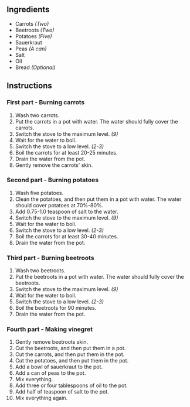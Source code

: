 ## Ingredients

- Carrots *(Two)*
- Beetroots *(Two)*
- Potatoes *(Five)*
- Sauerkraut
- Peas *(A can)*
- Salt
- Oil
- Bread *(Optional)*

## Instructions

### First part - Burning carrots

1. Wash two carrots.
1. Put the carrots in a pot with water. The water should fully cover the carrots.
1. Switch the stove to the maximum level. *(9)*
1. Wait for the water to boil.
1. Switch the stove to a low level. *(2-3)*
1. Boil the carrots for at least 20-25 minutes.
1. Drain the water from the pot.
1. Gently remove the carrots' skin.

### Second part - Burning potatoes

1. Wash five potatoes.
1. Clean the potatoes, and then put them in a pot with water. The water should cover potatoes at 70%-80%.
1. Add 0.75-1.0 teaspoon of salt to the water.
1. Switch the stove to the maximum level. *(9)*
1. Wait for the water to boil.
1. Switch the stove to a low level. *(2-3)*
1. Boil the carrots for at least 30-40 minutes.
1. Drain the water from the pot.

### Third part - Burning beetroots

1. Wash two beetroots.
1. Put the beetroots in a pot with water. The water should fully cover the beetroots.
1. Switch the stove to the maximum level. *(9)*
1. Wait for the water to boil.
1. Switch the stove to a low level. *(2-3)*
1. Boil the beetroots for 90 minutes.
1. Drain the water from the pot.

### Fourth part - Making vinegret

1. Gently remove beetroots skin.
1. Cut the beetroots, and then put them in a pot.
1. Cut the carrots, and then put them in the pot.
1. Cut the potatoes, and then put them in the pot.
1. Add a bowl of sauerkraut to the pot.
1. Add a can of peas to the pot.
1. Mix everything.
1. Add three or four tablespoons of oil to the pot.
1. Add half of teaspoon of salt to the pot.
1. Mix everything again. 